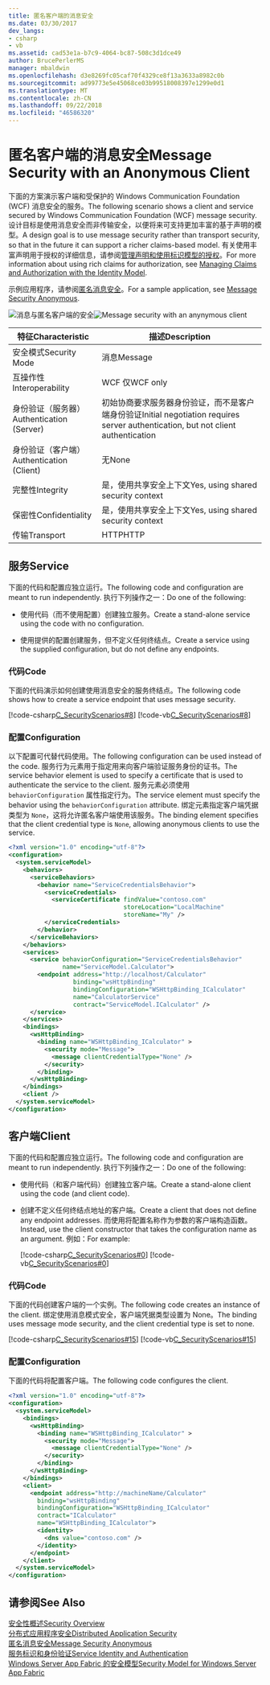 ```yaml
---
title: 匿名客户端的消息安全
ms.date: 03/30/2017
dev_langs:
- csharp
- vb
ms.assetid: cad53e1a-b7c9-4064-bc87-508c3d1dce49
author: BrucePerlerMS
manager: mbaldwin
ms.openlocfilehash: d3e8269fc05caf70f4329ce8f13a3633a8982c0b
ms.sourcegitcommit: ad99773e5e45068ce03b99518008397e1299e0d1
ms.translationtype: MT
ms.contentlocale: zh-CN
ms.lasthandoff: 09/22/2018
ms.locfileid: "46586320"
---
```

# <a name="message-security-with-an-anonymous-client"></a><span data-ttu-id="ebf38-102">匿名客户端的消息安全</span><span class="sxs-lookup"><span data-stu-id="ebf38-102">Message Security with an Anonymous Client</span></span>
<span data-ttu-id="ebf38-103">下面的方案演示客户端和受保护的 Windows Communication Foundation (WCF) 消息安全的服务。</span><span class="sxs-lookup"><span data-stu-id="ebf38-103">The following scenario shows a client and service secured by Windows Communication Foundation (WCF) message security.</span></span> <span data-ttu-id="ebf38-104">设计目标是使用消息安全而非传输安全，以便将来可支持更加丰富的基于声明的模型。</span><span class="sxs-lookup"><span data-stu-id="ebf38-104">A design goal is to use message security rather than transport security, so that in the future it can support a richer claims-based model.</span></span> <span data-ttu-id="ebf38-105">有关使用丰富声明用于授权的详细信息，请参阅[管理声明和使用标识模型的授权](../../../../docs/framework/wcf/feature-details/managing-claims-and-authorization-with-the-identity-model.md)。</span><span class="sxs-lookup"><span data-stu-id="ebf38-105">For more information about using rich claims for authorization, see [Managing Claims and Authorization with the Identity Model](../../../../docs/framework/wcf/feature-details/managing-claims-and-authorization-with-the-identity-model.md).</span></span>  
  
 <span data-ttu-id="ebf38-106">示例应用程序，请参阅[匿名消息安全](../../../../docs/framework/wcf/samples/message-security-anonymous.md)。</span><span class="sxs-lookup"><span data-stu-id="ebf38-106">For a sample application, see [Message Security Anonymous](../../../../docs/framework/wcf/samples/message-security-anonymous.md).</span></span>  
  
 <span data-ttu-id="ebf38-107">![消息与匿名客户端的安全](../../../../docs/framework/wcf/feature-details/media/b361a565-831c-4c10-90d7-66d8eeece0a1.gif "b361a565-831c-4c10-90d7-66d8eeece0a1")</span><span class="sxs-lookup"><span data-stu-id="ebf38-107">![Message security with an anynymous client](../../../../docs/framework/wcf/feature-details/media/b361a565-831c-4c10-90d7-66d8eeece0a1.gif "b361a565-831c-4c10-90d7-66d8eeece0a1")</span></span>  
  
|<span data-ttu-id="ebf38-108">特征</span><span class="sxs-lookup"><span data-stu-id="ebf38-108">Characteristic</span></span>|<span data-ttu-id="ebf38-109">描述</span><span class="sxs-lookup"><span data-stu-id="ebf38-109">Description</span></span>|  
|--------------------|-----------------|  
|<span data-ttu-id="ebf38-110">安全模式</span><span class="sxs-lookup"><span data-stu-id="ebf38-110">Security Mode</span></span>|<span data-ttu-id="ebf38-111">消息</span><span class="sxs-lookup"><span data-stu-id="ebf38-111">Message</span></span>|  
|<span data-ttu-id="ebf38-112">互操作性</span><span class="sxs-lookup"><span data-stu-id="ebf38-112">Interoperability</span></span>|<span data-ttu-id="ebf38-113">WCF 仅</span><span class="sxs-lookup"><span data-stu-id="ebf38-113">WCF only</span></span>|  
|<span data-ttu-id="ebf38-114">身份验证（服务器）</span><span class="sxs-lookup"><span data-stu-id="ebf38-114">Authentication (Server)</span></span>|<span data-ttu-id="ebf38-115">初始协商要求服务器身份验证，而不是客户端身份验证</span><span class="sxs-lookup"><span data-stu-id="ebf38-115">Initial negotiation requires server authentication, but not client authentication</span></span>|  
|<span data-ttu-id="ebf38-116">身份验证（客户端）</span><span class="sxs-lookup"><span data-stu-id="ebf38-116">Authentication (Client)</span></span>|<span data-ttu-id="ebf38-117">无</span><span class="sxs-lookup"><span data-stu-id="ebf38-117">None</span></span>|  
|<span data-ttu-id="ebf38-118">完整性</span><span class="sxs-lookup"><span data-stu-id="ebf38-118">Integrity</span></span>|<span data-ttu-id="ebf38-119">是，使用共享安全上下文</span><span class="sxs-lookup"><span data-stu-id="ebf38-119">Yes, using shared security context</span></span>|  
|<span data-ttu-id="ebf38-120">保密性</span><span class="sxs-lookup"><span data-stu-id="ebf38-120">Confidentiality</span></span>|<span data-ttu-id="ebf38-121">是，使用共享安全上下文</span><span class="sxs-lookup"><span data-stu-id="ebf38-121">Yes, using shared security context</span></span>|  
|<span data-ttu-id="ebf38-122">传输</span><span class="sxs-lookup"><span data-stu-id="ebf38-122">Transport</span></span>|<span data-ttu-id="ebf38-123">HTTP</span><span class="sxs-lookup"><span data-stu-id="ebf38-123">HTTP</span></span>|  
  
## <a name="service"></a><span data-ttu-id="ebf38-124">服务</span><span class="sxs-lookup"><span data-stu-id="ebf38-124">Service</span></span>  
 <span data-ttu-id="ebf38-125">下面的代码和配置应独立运行。</span><span class="sxs-lookup"><span data-stu-id="ebf38-125">The following code and configuration are meant to run independently.</span></span> <span data-ttu-id="ebf38-126">执行下列操作之一：</span><span class="sxs-lookup"><span data-stu-id="ebf38-126">Do one of the following:</span></span>  
  
-   <span data-ttu-id="ebf38-127">使用代码（而不使用配置）创建独立服务。</span><span class="sxs-lookup"><span data-stu-id="ebf38-127">Create a stand-alone service using the code with no configuration.</span></span>  
  
-   <span data-ttu-id="ebf38-128">使用提供的配置创建服务，但不定义任何终结点。</span><span class="sxs-lookup"><span data-stu-id="ebf38-128">Create a service using the supplied configuration, but do not define any endpoints.</span></span>  
  
### <a name="code"></a><span data-ttu-id="ebf38-129">代码</span><span class="sxs-lookup"><span data-stu-id="ebf38-129">Code</span></span>  
 <span data-ttu-id="ebf38-130">下面的代码演示如何创建使用消息安全的服务终结点。</span><span class="sxs-lookup"><span data-stu-id="ebf38-130">The following code shows how to create a service endpoint that uses message security.</span></span>  
  
 [!code-csharp[C_SecurityScenarios#8](../../../../samples/snippets/csharp/VS_Snippets_CFX/c_securityscenarios/cs/source.cs#8)]
 [!code-vb[C_SecurityScenarios#8](../../../../samples/snippets/visualbasic/VS_Snippets_CFX/c_securityscenarios/vb/source.vb#8)]  
  
### <a name="configuration"></a><span data-ttu-id="ebf38-131">配置</span><span class="sxs-lookup"><span data-stu-id="ebf38-131">Configuration</span></span>  
 <span data-ttu-id="ebf38-132">以下配置可代替代码使用。</span><span class="sxs-lookup"><span data-stu-id="ebf38-132">The following configuration can be used instead of the code.</span></span> <span data-ttu-id="ebf38-133">服务行为元素用于指定用来向客户端验证服务身份的证书。</span><span class="sxs-lookup"><span data-stu-id="ebf38-133">The service behavior element is used to specify a certificate that is used to authenticate the service to the client.</span></span> <span data-ttu-id="ebf38-134">服务元素必须使用 `behaviorConfiguration` 属性指定行为。</span><span class="sxs-lookup"><span data-stu-id="ebf38-134">The service element must specify the behavior using the `behaviorConfiguration` attribute.</span></span> <span data-ttu-id="ebf38-135">绑定元素指定客户端凭据类型为 `None`，这将允许匿名客户端使用该服务。</span><span class="sxs-lookup"><span data-stu-id="ebf38-135">The binding element specifies that the client credential type is `None`, allowing anonymous clients to use the service.</span></span>  
  
```xml  
<?xml version="1.0" encoding="utf-8"?>  
<configuration>  
  <system.serviceModel>  
    <behaviors>  
      <serviceBehaviors>  
        <behavior name="ServiceCredentialsBehavior">  
          <serviceCredentials>  
            <serviceCertificate findValue="contoso.com"   
                                storeLocation="LocalMachine"  
                                storeName="My" />  
          </serviceCredentials>  
        </behavior>  
      </serviceBehaviors>  
    </behaviors>  
    <services>  
      <service behaviorConfiguration="ServiceCredentialsBehavior"   
               name="ServiceModel.Calculator">  
        <endpoint address="http://localhost/Calculator"   
                  binding="wsHttpBinding"  
                  bindingConfiguration="WSHttpBinding_ICalculator"   
                  name="CalculatorService"  
                  contract="ServiceModel.ICalculator" />  
      </service>  
    </services>  
    <bindings>  
      <wsHttpBinding>  
        <binding name="WSHttpBinding_ICalculator" >  
          <security mode="Message">  
            <message clientCredentialType="None" />  
          </security>  
        </binding>  
      </wsHttpBinding>  
    </bindings>  
    <client />  
  </system.serviceModel>  
</configuration>  
```  
  
## <a name="client"></a><span data-ttu-id="ebf38-136">客户端</span><span class="sxs-lookup"><span data-stu-id="ebf38-136">Client</span></span>  
 <span data-ttu-id="ebf38-137">下面的代码和配置应独立运行。</span><span class="sxs-lookup"><span data-stu-id="ebf38-137">The following code and configuration are meant to run independently.</span></span> <span data-ttu-id="ebf38-138">执行下列操作之一：</span><span class="sxs-lookup"><span data-stu-id="ebf38-138">Do one of the following:</span></span>  
  
-   <span data-ttu-id="ebf38-139">使用代码（和客户端代码）创建独立客户端。</span><span class="sxs-lookup"><span data-stu-id="ebf38-139">Create a stand-alone client using the code (and client code).</span></span>  
  
-   <span data-ttu-id="ebf38-140">创建不定义任何终结点地址的客户端。</span><span class="sxs-lookup"><span data-stu-id="ebf38-140">Create a client that does not define any endpoint addresses.</span></span> <span data-ttu-id="ebf38-141">而使用将配置名称作为参数的客户端构造函数。</span><span class="sxs-lookup"><span data-stu-id="ebf38-141">Instead, use the client constructor that takes the configuration name as an argument.</span></span> <span data-ttu-id="ebf38-142">例如：</span><span class="sxs-lookup"><span data-stu-id="ebf38-142">For example:</span></span>  
  
     [!code-csharp[C_SecurityScenarios#0](../../../../samples/snippets/csharp/VS_Snippets_CFX/c_securityscenarios/cs/source.cs#0)]
     [!code-vb[C_SecurityScenarios#0](../../../../samples/snippets/visualbasic/VS_Snippets_CFX/c_securityscenarios/vb/source.vb#0)]  
  
### <a name="code"></a><span data-ttu-id="ebf38-143">代码</span><span class="sxs-lookup"><span data-stu-id="ebf38-143">Code</span></span>  
 <span data-ttu-id="ebf38-144">下面的代码创建客户端的一个实例。</span><span class="sxs-lookup"><span data-stu-id="ebf38-144">The following code creates an instance of the client.</span></span> <span data-ttu-id="ebf38-145">绑定使用消息模式安全，客户端凭据类型设置为 None。</span><span class="sxs-lookup"><span data-stu-id="ebf38-145">The binding uses message mode security, and the client credential type is set to none.</span></span>  
  
 [!code-csharp[C_SecurityScenarios#15](../../../../samples/snippets/csharp/VS_Snippets_CFX/c_securityscenarios/cs/source.cs#15)]
 [!code-vb[C_SecurityScenarios#15](../../../../samples/snippets/visualbasic/VS_Snippets_CFX/c_securityscenarios/vb/source.vb#15)]  
  
### <a name="configuration"></a><span data-ttu-id="ebf38-146">配置</span><span class="sxs-lookup"><span data-stu-id="ebf38-146">Configuration</span></span>  
 <span data-ttu-id="ebf38-147">下面的代码将配置客户端。</span><span class="sxs-lookup"><span data-stu-id="ebf38-147">The following code configures the client.</span></span>  
  
```xml  
<?xml version="1.0" encoding="utf-8"?>  
<configuration>  
  <system.serviceModel>  
    <bindings>  
      <wsHttpBinding>  
        <binding name="WSHttpBinding_ICalculator" >  
          <security mode="Message">  
            <message clientCredentialType="None" />  
          </security>  
        </binding>  
      </wsHttpBinding>  
    </bindings>  
    <client>  
      <endpoint address="http://machineName/Calculator"  
        binding="wsHttpBinding"  
        bindingConfiguration="WSHttpBinding_ICalculator"   
        contract="ICalculator"  
        name="WSHttpBinding_ICalculator">  
        <identity>  
          <dns value="contoso.com" />  
        </identity>  
      </endpoint>  
    </client>  
  </system.serviceModel>  
</configuration>  
```  
  
## <a name="see-also"></a><span data-ttu-id="ebf38-148">请参阅</span><span class="sxs-lookup"><span data-stu-id="ebf38-148">See Also</span></span>  
 [<span data-ttu-id="ebf38-149">安全性概述</span><span class="sxs-lookup"><span data-stu-id="ebf38-149">Security Overview</span></span>](../../../../docs/framework/wcf/feature-details/security-overview.md)  
 [<span data-ttu-id="ebf38-150">分布式应用程序安全</span><span class="sxs-lookup"><span data-stu-id="ebf38-150">Distributed Application Security</span></span>](../../../../docs/framework/wcf/feature-details/distributed-application-security.md)  
 [<span data-ttu-id="ebf38-151">匿名消息安全</span><span class="sxs-lookup"><span data-stu-id="ebf38-151">Message Security Anonymous</span></span>](../../../../docs/framework/wcf/samples/message-security-anonymous.md)  
 [<span data-ttu-id="ebf38-152">服务标识和身份验证</span><span class="sxs-lookup"><span data-stu-id="ebf38-152">Service Identity and Authentication</span></span>](../../../../docs/framework/wcf/feature-details/service-identity-and-authentication.md)  
 [<span data-ttu-id="ebf38-153">Windows Server App Fabric 的安全模型</span><span class="sxs-lookup"><span data-stu-id="ebf38-153">Security Model for Windows Server App Fabric</span></span>](https://go.microsoft.com/fwlink/?LinkID=201279&clcid=0x409)
